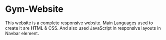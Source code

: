 # Gym-Website
This website is a complete responsive website. Main Languages used to create it are HTML &amp; CSS. And also used JavaScript in responsive layouts in Navbar element.
